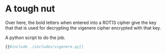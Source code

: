 # A tough nut

Over here, the bold letters when entered into a ROT13 cipher give the key that that is used for decrypting the vigenere cipher encrypted with that key.

A python script to do the job.

```py
{{#include ./includes/vigenere.py}}
```
